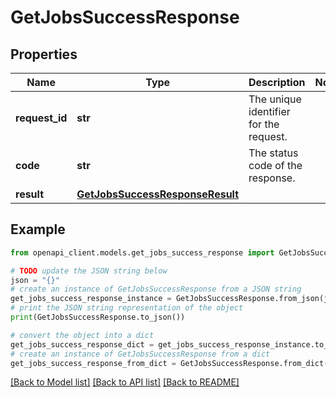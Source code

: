 # GetJobsSuccessResponse


## Properties

Name | Type | Description | Notes
------------ | ------------- | ------------- | -------------
**request_id** | **str** | The unique identifier for the request. | 
**code** | **str** | The status code of the response. | 
**result** | [**GetJobsSuccessResponseResult**](GetJobsSuccessResponseResult.md) |  | 

## Example

```python
from openapi_client.models.get_jobs_success_response import GetJobsSuccessResponse

# TODO update the JSON string below
json = "{}"
# create an instance of GetJobsSuccessResponse from a JSON string
get_jobs_success_response_instance = GetJobsSuccessResponse.from_json(json)
# print the JSON string representation of the object
print(GetJobsSuccessResponse.to_json())

# convert the object into a dict
get_jobs_success_response_dict = get_jobs_success_response_instance.to_dict()
# create an instance of GetJobsSuccessResponse from a dict
get_jobs_success_response_from_dict = GetJobsSuccessResponse.from_dict(get_jobs_success_response_dict)
```
[[Back to Model list]](../README.md#documentation-for-models) [[Back to API list]](../README.md#documentation-for-api-endpoints) [[Back to README]](../README.md)


